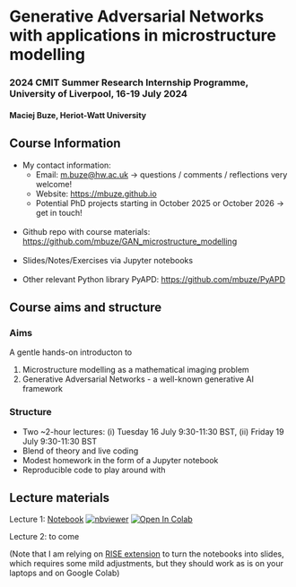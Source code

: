# Generative Adversarial Networks with applications in microstructure modelling

### 2024 CMIT Summer Research Internship Programme, University of Liverpool, 16-19 July 2024

#### Maciej Buze, Heriot-Watt University

## Course Information

- My contact information:
   - Email: [m.buze@hw.ac.uk](mailto:m.buze@hw.ac.uk) -> questions / comments / reflections very welcome!
   - Website: https://mbuze.github.io
   - Potential PhD projects starting in October 2025 or October 2026 -> get in touch!
<br><br>
- Github repo with course materials:<br>
https://github.com/mbuze/GAN_microstructure_modelling
<br><br>
- Slides/Notes/Exercises via Jupyter notebooks
<br><br>
- Other relevant Python library PyAPD: https://github.com/mbuze/PyAPD

## Course aims and structure

### Aims

A gentle hands-on introducton to 
1. Microstructure modelling as a mathematical imaging problem
1. Generative Adversarial Networks - a well-known generative AI framework 

### Structure
- Two ~2-hour lectures: (i) Tuesday 16 July 9:30-11:30 BST, (ii) Friday 19 July 9:30-11:30 BST
- Blend of theory and live coding
- Modest homework in the form of a Jupyter notebook
- Reproducible code to play around with

## Lecture materials

Lecture 1: [Notebook](https://github.com/mbuze/GAN_microstructure_modelling/blob/main/notebooks/GANs_microstructure_modelling_1.ipynb)
[![nbviewer](https://raw.githubusercontent.com/jupyter/design/master/logos/Badges/nbviewer_badge.svg)](https://nbviewer.org/github/mbuze/GAN_microstructure_modelling/blob/main/notebooks/GANs_microstructure_modelling_1.ipynb?flush_cache=true) 
[![Open In Colab](https://colab.research.google.com/assets/colab-badge.svg)](https://colab.research.google.com/github/mbuze/GAN_microstructure_modelling/blob/main/notebooks/GANs_microstructure_modelling_1.ipynb)

Lecture 2:
to come

(Note that I am relying on [RISE extension](https://github.com/jupyterlab-contrib/rise) to turn the notebooks into slides, which requires some mild adjustments, but they should work as is on your laptops and on Google Colab)
